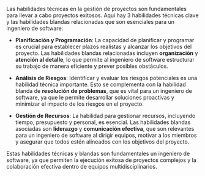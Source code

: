 Las habilidades técnicas en la gestión de proyectos son fundamentales para llevar a cabo proyectos exitosos. Aquí hay 3 habilidades técnicas clave y las habilidades blandas relacionadas que son esenciales para un ingeniero de software:

- **Planificación y Programación**: La capacidad de planificar y programar es crucial para establecer plazos realistas y alcanzar los objetivos del proyecto. Las habilidades blandas relacionadas incluyen **organización** y **atención al detalle**, lo que permite al ingeniero de software estructurar su trabajo de manera eficiente y prever posibles obstáculos.

- **Análisis de Riesgos**: Identificar y evaluar los riesgos potenciales es una habilidad técnica importante. Esto se complementa con la habilidad blanda de **resolución de problemas**, que es vital para un ingeniero de software, ya que le permite desarrollar soluciones proactivas y minimizar el impacto de los riesgos en el proyecto.

- **Gestión de Recursos**: La habilidad para gestionar recursos, incluyendo tiempo, presupuesto y personal, es esencial. Las habilidades blandas asociadas son **liderazgo** y **comunicación efectiva**, que son relevantes para un ingeniero de software al dirigir equipos, motivar a los miembros y asegurar que todos estén alineados con los objetivos del proyecto.

Estas habilidades técnicas y blandas son fundamentales un ingeniero de software, ya que permiten la ejecución exitosa de proyectos complejos y la colaboración efectiva dentro de equipos multidisciplinarios.